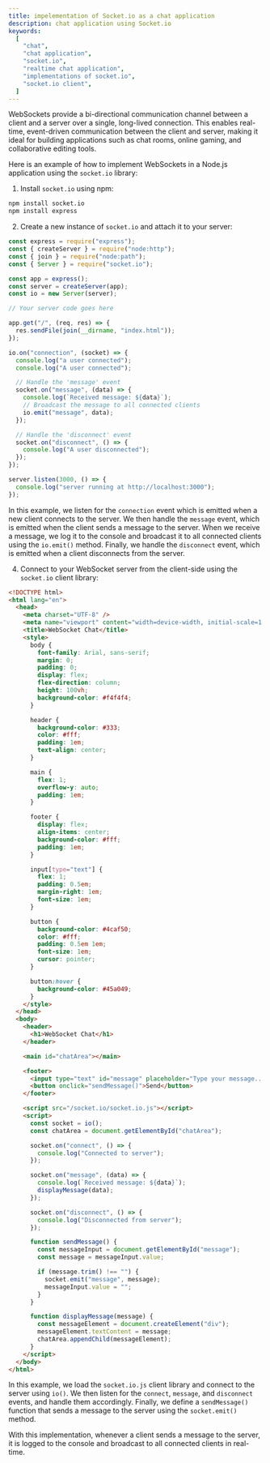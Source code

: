 ```yaml
---
title: impelementation of Socket.io as a chat application
description: chat application using Socket.io
keywords:
  [
    "chat",
    "chat application",
    "socket.io",
    "realtime chat application",
    "implementations of socket.io",
    "socket.io client",
  ]
---
```


WebSockets provide a bi-directional communication channel between a client and a server over a single, long-lived connection. This enables real-time, event-driven communication between the client and server, making it ideal for building applications such as chat rooms, online gaming, and collaborative editing tools.

Here is an example of how to implement WebSockets in a Node.js application using the `socket.io` library:

1. Install `socket.io` using npm:

```bash
npm install socket.io
npm install express
```

2. Create a new instance of `socket.io` and attach it to your server:

```javascript title="server.js"
const express = require("express");
const { createServer } = require("node:http");
const { join } = require("node:path");
const { Server } = require("socket.io");

const app = express();
const server = createServer(app);
const io = new Server(server);

// Your server code goes here

app.get("/", (req, res) => {
  res.sendFile(join(__dirname, "index.html"));
});

io.on("connection", (socket) => {
  console.log("a user connected");
  console.log("A user connected");

  // Handle the 'message' event
  socket.on("message", (data) => {
    console.log(`Received message: ${data}`);
    // Broadcast the message to all connected clients
    io.emit("message", data);
  });

  // Handle the 'disconnect' event
  socket.on("disconnect", () => {
    console.log("A user disconnected");
  });
});

server.listen(3000, () => {
  console.log("server running at http://localhost:3000");
});
```

In this example, we listen for the `connection` event which is emitted when a new client connects to the server. We then handle the `message` event, which is emitted when the client sends a message to the server. When we receive a message, we log it to the console and broadcast it to all connected clients using the `io.emit()` method. Finally, we handle the `disconnect` event, which is emitted when a client disconnects from the server.

4. Connect to your WebSocket server from the client-side using the `socket.io` client library:

```html title="index.html"
<!DOCTYPE html>
<html lang="en">
  <head>
    <meta charset="UTF-8" />
    <meta name="viewport" content="width=device-width, initial-scale=1.0" />
    <title>WebSocket Chat</title>
    <style>
      body {
        font-family: Arial, sans-serif;
        margin: 0;
        padding: 0;
        display: flex;
        flex-direction: column;
        height: 100vh;
        background-color: #f4f4f4;
      }

      header {
        background-color: #333;
        color: #fff;
        padding: 1em;
        text-align: center;
      }

      main {
        flex: 1;
        overflow-y: auto;
        padding: 1em;
      }

      footer {
        display: flex;
        align-items: center;
        background-color: #fff;
        padding: 1em;
      }

      input[type="text"] {
        flex: 1;
        padding: 0.5em;
        margin-right: 1em;
        font-size: 1em;
      }

      button {
        background-color: #4caf50;
        color: #fff;
        padding: 0.5em 1em;
        font-size: 1em;
        cursor: pointer;
      }

      button:hover {
        background-color: #45a049;
      }
    </style>
  </head>
  <body>
    <header>
      <h1>WebSocket Chat</h1>
    </header>

    <main id="chatArea"></main>

    <footer>
      <input type="text" id="message" placeholder="Type your message..." />
      <button onclick="sendMessage()">Send</button>
    </footer>

    <script src="/socket.io/socket.io.js"></script>
    <script>
      const socket = io();
      const chatArea = document.getElementById("chatArea");

      socket.on("connect", () => {
        console.log("Connected to server");
      });

      socket.on("message", (data) => {
        console.log(`Received message: ${data}`);
        displayMessage(data);
      });

      socket.on("disconnect", () => {
        console.log("Disconnected from server");
      });

      function sendMessage() {
        const messageInput = document.getElementById("message");
        const message = messageInput.value;

        if (message.trim() !== "") {
          socket.emit("message", message);
          messageInput.value = "";
        }
      }

      function displayMessage(message) {
        const messageElement = document.createElement("div");
        messageElement.textContent = message;
        chatArea.appendChild(messageElement);
      }
    </script>
  </body>
</html>
```

In this example, we load the `socket.io.js` client library and connect to the server using `io()`. We then listen for the `connect`, `message`, and `disconnect` events, and handle them accordingly. Finally, we define a `sendMessage()` function that sends a message to the server using the `socket.emit()` method.

With this implementation, whenever a client sends a message to the server, it is logged to the console and broadcast to all connected clients in real-time.
